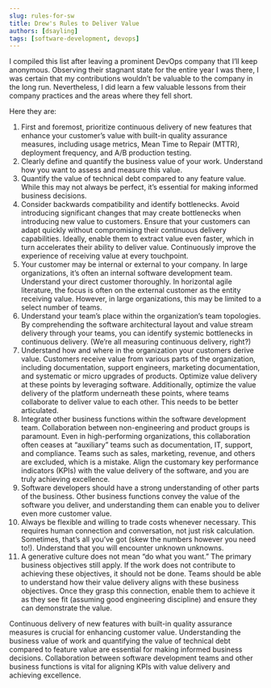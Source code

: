 ```yaml
---
slug: rules-for-sw
title: Drew's Rules to Deliver Value
authors: [dsayling]
tags: [software-development, devops]
---
```


I compiled this list after leaving a prominent DevOps company that I’ll keep anonymous. Observing their stagnant state for the entire year I was there, I was certain that my contributions wouldn’t be valuable to the company in the long run. Nevertheless, I did learn a few valuable lessons from their company practices and the areas where they fell short.

<!--truncate-->

Here they are:

1. First and foremost, prioritize continuous delivery of new features that enhance your customer’s value with built-in quality assurance measures, including usage metrics, Mean Time to Repair (MTTR), deployment frequency, and A/B production testing.
2. Clearly define and quantify the business value of your work. Understand how you want to assess and measure this value.
3. Quantify the value of technical debt compared to any feature value. While this may not always be perfect, it’s essential for making informed business decisions.
4. Consider backwards compatibility and identify bottlenecks. Avoid introducing significant changes that may create bottlenecks when introducing new value to customers. Ensure that your customers can adapt quickly without compromising their continuous delivery capabilities. Ideally, enable them to extract value even faster, which in turn accelerates their ability to deliver value. Continuously improve the experience of receiving value at every touchpoint.
5. Your customer may be internal or external to your company. In large organizations, it’s often an internal software development team. Understand your direct customer thoroughly. In horizontal agile literature, the focus is often on the external customer as the entity receiving value. However, in large organizations, this may be limited to a select number of teams.
6. Understand your team’s place within the organization’s team topologies. By comprehending the software architectural layout and value stream delivery through your teams, you can identify systemic bottlenecks in continuous delivery. (We’re all measuring continuous delivery, right?)
7. Understand how and where in the organization your customers derive value. Customers receive value from various parts of the organization, including documentation, support engineers, marketing documentation, and systematic or micro upgrades of products. Optimize value delivery at these points by leveraging software. Additionally, optimize the value delivery of the platform underneath these points, where teams collaborate to deliver value to each other. This needs to be better articulated.
8. Integrate other business functions within the software development team. Collaboration between non-engineering and product groups is paramount. Even in high-performing organizations, this collaboration often ceases at “auxiliary” teams such as documentation, IT, support, and compliance. Teams such as sales, marketing, revenue, and others are excluded, which is a mistake. Align the customary key performance indicators (KPIs) with the value delivery of the software, and you are truly achieving excellence.
9. Software developers should have a strong understanding of other parts of the business. Other business functions convey the value of the software you deliver, and understanding them can enable you to deliver even more customer value.
10. Always be flexible and willing to trade costs whenever necessary. This requires human connection and conversation, not just risk calculation. Sometimes, that’s all you’ve got (skew the numbers however you need to!). Understand that you will encounter unknown unknowns.
11. A generative culture does not mean “do what you want.” The primary business objectives still apply. If the work does not contribute to achieving these objectives, it should not be done. Teams should be able to understand how their value delivery aligns with these business objectives. Once they grasp this connection, enable them to achieve it as they see fit (assuming good engineering discipline) and ensure they can demonstrate the value.

Continuous delivery of new features with built-in quality assurance measures is crucial for enhancing customer value. Understanding the business value of work and quantifying the value of technical debt compared to feature value are essential for making informed business decisions. Collaboration between software development teams and other business functions is vital for aligning KPIs with value delivery and achieving excellence.
